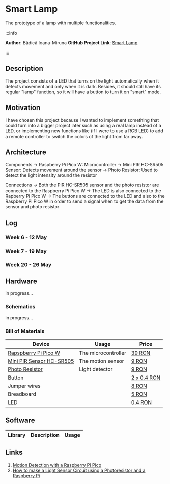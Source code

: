 # Smart Lamp
The prototype of a lamp with multiple functionalities.

:::info 

**Author**: Bădică Ioana-Miruna
**GitHub Project Link**: [Smart Lamp]()

:::

## Description

The project consists of a LED that turns on the light automatically when it detects movement and only when it is dark. Besides, it should still have its regular "lamp" function, so it will have a button to turn it on "smart" mode. 

## Motivation

I have chosen this project because I wanted to implement something that could turn into a bigger project later such as using a real lamp instead of a LED, or implementing new functions like (if I were to use a RGB LED) to add a remote controller to switch the colors of the light from far away.

## Architecture 

Components
-> Raspberry Pi Pico W: Microcontroller
-> Mini PIR HC-SR505 Sensor: Detects movement around the sensor
-> Photo Resistor: Used to detect the light intensity around the resistor

Connections
-> Both the PIR HC-SR505 sensor and the photo resistor are connected to the Raspberry Pi Pico W
-> The LED is also connected to the Rapberry Pi Pico W
-> The buttons are connected to the LED and also to the Raspberry Pi Pico W in order to send a signal when to get the data from the sensor and photo resistor


## Log

<!-- write every week your progress here -->

### Week 6 - 12 May

### Week 7 - 19 May

### Week 20 - 26 May

## Hardware

in progress...

### Schematics

in progress...

### Bill of Materials

<!-- Fill out this table with all the hardware components that you might need.

The format is 
```
| [Device](link://to/device) | This is used ... | [price](link://to/store) |

```

-->

| Device | Usage | Price |
|--------|--------|-------|
| [Rapspberry Pi Pico W](https://www.raspberrypi.com/documentation/microcontrollers/raspberry-pi-pico.html) | The microcontroller | [39 RON](https://www.optimusdigital.ro/en/raspberry-pi-boards/12395-raspberry-pi-pico-wh.html?search_query=Raspberry+Pi+Pico+WH+&results=34) |
| [Mini PIR Sensor HC-SR505](https://pdf1.alldatasheet.com/datasheet-pdf/download/1284342/ETC1/HC-SR505.html) | The motion sensor | [9 RON](https://www.optimusdigital.ro/ro/senzori-senzori-pir/1498-senzor-pir-in-miniatura-hc-sr505.html) |
| [Photo Resistor](https://docs.particle.io/assets/datasheets/makerkit/photoresistor.pdf) | Light detector | [9 RON](https://www.optimusdigital.ro/ro/senzori-senzori-pir/1498-senzor-pir-in-miniatura-hc-sr505.html) |
| Button | | [2 x 0.4 RON](https://www.optimusdigital.ro/ro/butoane-i-comutatoare/1119-buton-6x6x6.html) |
| Jumper wires | | [8 RON](https://www.optimusdigital.ro/ro/fire-fire-mufate/12-set-de-cabluri-pentru-breadboard.html) |
| Breadboard | | [5 RON](https://www.optimusdigital.ro/ro/prototipare-breadboard-uri/44-breadboard-400-points.html) |
| LED | | [0.4 RON](https://www.optimusdigital.ro/ro/optoelectronice-led-uri/696-led-rou-de-3-mm-cu-lentile-difuze.html?search_query=led&results=818) |



## Software

| Library | Description | Usage |
|---------|-------------|-------|

## Links

<!-- Add a few links that inspired you and that you think you will use for your project -->

1. [Motion Detection with a Raspberry Pi Pico](https://www.youtube.com/watch?v=h0eotQQlndI)
2. [How to make a Light Sensor Circuit using a Photoresistor and a Raspberry Pi](https://www.youtube.com/watch?v=IOyYQ34C2y0)

